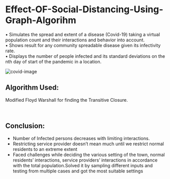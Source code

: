<!DOCTYPE html>
<html lang="en">
  <head>
    <meta charset="UTF-8" />
    <meta http-equiv="X-UA-Compatible" content="IE=edge" />
    <meta name="viewport" content="width=device-width, initial-scale=1.0" />
  </head>
  <body>
    <h1>Effect-OF-Social-Distancing-Using-Graph-Algorihm</h1>
    <p>
      • Simulates the spread and extent of a disease (Covid-19) taking a virtual
      population count and their interactions and behavior into account.<br />
      • Shows result for any community spreadable disease given its infectivity
      rate. <br />• Displays the number of people infected and its
      standard deviations on the nth day of start of the pandemic in a location.
    </p>
    <img src="https://image.shutterstock.com/image-vector/spread-coronavirus-infection-infographics-covid19-260nw-1677773581.jpg" alt="covid-image">
    <br>
    <h2>Algorithm Used:</h2>
    <p>Modified Floyd Warshall for finding the Transitive Closure.</p>
    <br>
    <h2>Conclusion:</h2>
    <p><ul>
        <li>Number of Infected persons decreases with limiting interactions.</li>
        <li>Restricting service provider doesn’t mean much until we restrict normal residents 
            to an extreme extent
            </li>
            <li>Faced challenges while deciding the various setting of the town, normal residents’ 
                interactions, service providers’ interactions in accordance with the total 
                population.Solved it by sampling different inputs and testing from multiple cases and got the 
                most suitable settings
                </li>
    </ul></p>
  </body>
</html>
